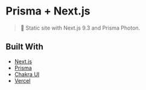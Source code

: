 # Prisma + Next.js

> 🚀 Static site with Next.js 9.3 and Prisma Photon.

## Built With

- [Next.js](https://nextjs.org/)
- [Prisma](https://prisma.io/)
- [Chakra UI](https://chakra-ui.com/)
- [Vercel](https://vercel.com)
